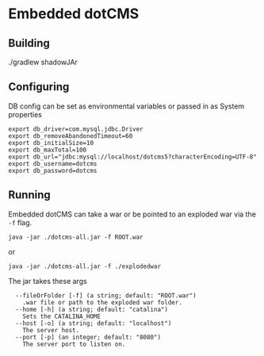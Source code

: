 # Embedded dotCMS

## Building
./gradlew shadowJAr


## Configuring

DB config can be set as environmental variables or passed in as System properties
```
export db_driver=com.mysql.jdbc.Driver
export db_removeAbandonedTimeout=60
export db_initialSize=10
export db_maxTotal=100
export db_url="jdbc:mysql://localhost/dotcms5?characterEncoding=UTF-8"
export db_username=dotcms
export db_password=dotcms
```

## Running
Embedded dotCMS can take a war or be pointed to an exploded war via the `-f` flag.


`java -jar ./dotcms-all.jar -f ROOT.war`

or

`java -jar ./dotcms-all.jar -f ./explodedwar`

The jar takes these args
```
  --fileOrFolder [-f] (a string; default: "ROOT.war")
    .war file or path to the exploded war folder.
  --home [-h] (a string; default: "catalina")
    Sets the CATALINA_HOME
  --host [-o] (a string; default: "localhost")
    The server host.
  --port [-p] (an integer; default: "8080")
    The server port to listen on.
```


